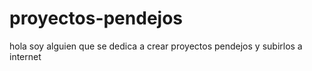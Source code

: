 # proyectos-pendejos
hola soy alguien que se dedica a crear proyectos pendejos y subirlos a internet 
